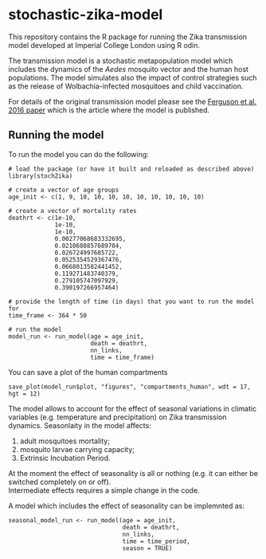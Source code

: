 # stochastic-zika-model
This repository contains the R package for running the Zika transmission model developed at Imperial College London using R odin.

The transmission model is a stochastic metapopulation model which includes the dynamics of the _Aedes_ mosquito vector and the human host populations. The model simulates also the impact of control strategies such as the release of Wolbachia-infected mosquitoes and child vaccination.

For details of the original transmission model please see the [Ferguson et al. 2016 paper](https://science.sciencemag.org/content/353/6297/353) 
which is the article where the model is published.

## Running the model
To run the model you can do the following:

```
# load the package (or have it built and reloaded as described above)
library(stochZika)

# create a vector of age groups 
age_init <- c(1, 9, 10, 10, 10, 10, 10, 10, 10, 10, 10)
  
# create a vector of mortality rates 
deathrt <- c(1e-10, 
             1e-10, 
             1e-10, 
             0.00277068683332695, 
             0.0210680857689784,
             0.026724997685722,
             0.0525354529367476,
             0.0668013582441452,
             0.119271483740379,
             0.279105747097929,
             0.390197266957464)
             
# provide the length of time (in days) that you want to run the model for
time_frame <- 364 * 50
  
# run the model
model_run <- run_model(age = age_init,
                       death = deathrt,
                       nn_links,
                       time = time_frame)
```
  
You can save a plot of the human compartments

```
save_plot(model_run$plot, "figures", "compartments_human", wdt = 17, hgt = 12)
```

The model allows to account for the effect of seasonal variations in climatic 
variables (e.g. temperature and precipitation) on Zika transmission dynamics. 
Seasonlaity in the model affects: 

1. adult mosquitoes mortality;
2. mosquito larvae carrying capacity;
3. Extrinsic Incubation Period.

At the moment the effect of seasonality is all or nothing (e.g. it can either be switched completely on or off).  
Intermediate effects requires a simple change in the code.

A model which includes the effect of seasonality can be implemnted as:

```
seasonal_model_run <- run_model(age = age_init,
                                death = deathrt,
                                nn_links,
                                time = time_period,
                                season = TRUE)
```
